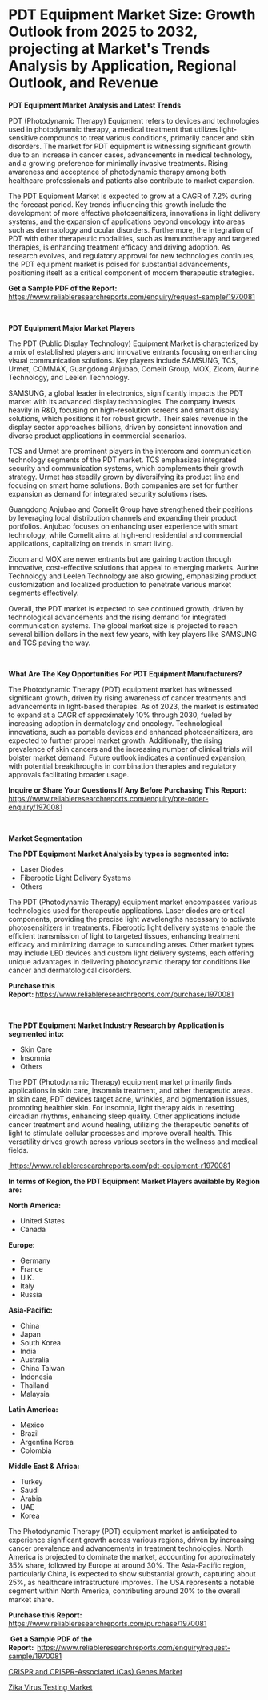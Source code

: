 <p><h1>PDT Equipment Market Size: Growth Outlook from 2025 to 2032, projecting at Market's Trends Analysis by Application, Regional Outlook, and Revenue</h1></p><p><strong>PDT Equipment Market Analysis and Latest Trends</strong></p>
<p><p>PDT (Photodynamic Therapy) Equipment refers to devices and technologies used in photodynamic therapy, a medical treatment that utilizes light-sensitive compounds to treat various conditions, primarily cancer and skin disorders. The market for PDT equipment is witnessing significant growth due to an increase in cancer cases, advancements in medical technology, and a growing preference for minimally invasive treatments. Rising awareness and acceptance of photodynamic therapy among both healthcare professionals and patients also contribute to market expansion.</p><p>The PDT Equipment Market is expected to grow at a CAGR of 7.2% during the forecast period. Key trends influencing this growth include the development of more effective photosensitizers, innovations in light delivery systems, and the expansion of applications beyond oncology into areas such as dermatology and ocular disorders. Furthermore, the integration of PDT with other therapeutic modalities, such as immunotherapy and targeted therapies, is enhancing treatment efficacy and driving adoption. As research evolves, and regulatory approval for new technologies continues, the PDT equipment market is poised for substantial advancements, positioning itself as a critical component of modern therapeutic strategies.</p></p>
<p><strong>Get a Sample PDF of the Report:&nbsp;</strong> <a href="https://www.reliableresearchreports.com/enquiry/request-sample/1970081?utm_campaign=2243&utm_medium=2&utm_source=Github&utm_content=ia&utm_term=03032025&utm_id=pdt-equipment">https://www.reliableresearchreports.com/enquiry/request-sample/1970081</a></p>
<p>&nbsp;</p>
<p><strong>PDT Equipment Major Market Players</strong></p>
<p><p>The PDT (Public Display Technology) Equipment Market is characterized by a mix of established players and innovative entrants focusing on enhancing visual communication solutions. Key players include SAMSUNG, TCS, Urmet, COMMAX, Guangdong Anjubao, Comelit Group, MOX, Zicom, Aurine Technology, and Leelen Technology.</p><p>SAMSUNG, a global leader in electronics, significantly impacts the PDT market with its advanced display technologies. The company invests heavily in R&D, focusing on high-resolution screens and smart display solutions, which positions it for robust growth. Their sales revenue in the display sector approaches billions, driven by consistent innovation and diverse product applications in commercial scenarios.</p><p>TCS and Urmet are prominent players in the intercom and communication technology segments of the PDT market. TCS emphasizes integrated security and communication systems, which complements their growth strategy. Urmet has steadily grown by diversifying its product line and focusing on smart home solutions. Both companies are set for further expansion as demand for integrated security solutions rises.</p><p>Guangdong Anjubao and Comelit Group have strengthened their positions by leveraging local distribution channels and expanding their product portfolios. Anjubao focuses on enhancing user experience with smart technology, while Comelit aims at high-end residential and commercial applications, capitalizing on trends in smart living.</p><p>Zicom and MOX are newer entrants but are gaining traction through innovative, cost-effective solutions that appeal to emerging markets. Aurine Technology and Leelen Technology are also growing, emphasizing product customization and localized production to penetrate various market segments effectively.</p><p>Overall, the PDT market is expected to see continued growth, driven by technological advancements and the rising demand for integrated communication systems. The global market size is projected to reach several billion dollars in the next few years, with key players like SAMSUNG and TCS paving the way.</p></p>
<p>&nbsp;</p>
<p><strong>What Are The Key Opportunities For PDT Equipment Manufacturers?</strong></p>
<p><p>The Photodynamic Therapy (PDT) equipment market has witnessed significant growth, driven by rising awareness of cancer treatments and advancements in light-based therapies. As of 2023, the market is estimated to expand at a CAGR of approximately 10% through 2030, fueled by increasing adoption in dermatology and oncology. Technological innovations, such as portable devices and enhanced photosensitizers, are expected to further propel market growth. Additionally, the rising prevalence of skin cancers and the increasing number of clinical trials will bolster market demand. Future outlook indicates a continued expansion, with potential breakthroughs in combination therapies and regulatory approvals facilitating broader usage.</p></p>
<p><strong>Inquire or Share Your Questions If Any Before Purchasing This Report:</strong> <a href="https://www.reliableresearchreports.com/enquiry/pre-order-enquiry/1970081?utm_campaign=2243&utm_medium=2&utm_source=Github&utm_content=ia&utm_term=03032025&utm_id=pdt-equipment">https://www.reliableresearchreports.com/enquiry/pre-order-enquiry/1970081</a></p>
<p>&nbsp;</p>
<p><strong>Market Segmentation</strong></p>
<p><strong>The PDT Equipment Market Analysis by types is segmented into:</strong></p>
<p><ul><li>Laser Diodes</li><li>Fiberoptic Light Delivery Systems</li><li>Others</li></ul></p>
<p><p>The PDT (Photodynamic Therapy) equipment market encompasses various technologies used for therapeutic applications. Laser diodes are critical components, providing the precise light wavelengths necessary to activate photosensitizers in treatments. Fiberoptic light delivery systems enable the efficient transmission of light to targeted tissues, enhancing treatment efficacy and minimizing damage to surrounding areas. Other market types may include LED devices and custom light delivery systems, each offering unique advantages in delivering photodynamic therapy for conditions like cancer and dermatological disorders.</p></p>
<p><strong>Purchase this Report:&nbsp;</strong><a href="https://www.reliableresearchreports.com/purchase/1970081?utm_campaign=2243&utm_medium=2&utm_source=Github&utm_content=ia&utm_term=03032025&utm_id=pdt-equipment">https://www.reliableresearchreports.com/purchase/1970081</a></p>
<p>&nbsp;</p>
<p><strong>The PDT Equipment Market Industry Research by Application is segmented into:</strong></p>
<p><ul><li>Skin Care</li><li>Insomnia</li><li>Others</li></ul></p>
<p><p>The PDT (Photodynamic Therapy) equipment market primarily finds applications in skin care, insomnia treatment, and other therapeutic areas. In skin care, PDT devices target acne, wrinkles, and pigmentation issues, promoting healthier skin. For insomnia, light therapy aids in resetting circadian rhythms, enhancing sleep quality. Other applications include cancer treatment and wound healing, utilizing the therapeutic benefits of light to stimulate cellular processes and improve overall health. This versatility drives growth across various sectors in the wellness and medical fields.</p></p>
<p><a href="https://www.reliableresearchreports.com/pdt-equipment-r1970081?utm_campaign=2243&utm_medium=2&utm_source=Github&utm_content=ia&utm_term=03032025&utm_id=pdt-equipment">&nbsp;https://www.reliableresearchreports.com/pdt-equipment-r1970081</a></p>
<p><strong>In terms of Region, the PDT Equipment Market Players available by Region are:</strong></p>
<p>
    <p> <strong> North America: </strong>
        <ul>
            <li>United States</li>
            <li>Canada</li>
        </ul>
        </p> 
    <p> <strong> Europe: </strong>
        <ul>
            <li>Germany</li>
            <li>France</li>
            <li>U.K.</li>
            <li>Italy</li>
            <li>Russia</li>
        </ul>
        </p> 
    <p> <strong> Asia-Pacific: </strong>
        <ul>
            <li>China</li>
            <li>Japan</li>
            <li>South Korea</li>
            <li>India</li>
            <li>Australia</li>
            <li>China Taiwan</li>
            <li>Indonesia</li>
            <li>Thailand</li>
            <li>Malaysia</li>
        </ul>
        </p> 
    <p> <strong> Latin America: </strong>
        <ul>
            <li>Mexico</li>
            <li>Brazil</li>
            <li>Argentina Korea</li>
            <li>Colombia</li>
        </ul>
        </p> 
    <p> <strong> Middle East & Africa: </strong>
        <ul>
            <li>Turkey</li>
            <li>Saudi</li>
            <li>Arabia</li>
            <li>UAE</li>
            <li>Korea</li>
        </ul>
    </p>
    </p>
<p><p>The Photodynamic Therapy (PDT) equipment market is anticipated to experience significant growth across various regions, driven by increasing cancer prevalence and advancements in treatment technologies. North America is projected to dominate the market, accounting for approximately 35% share, followed by Europe at around 30%. The Asia-Pacific region, particularly China, is expected to show substantial growth, capturing about 25%, as healthcare infrastructure improves. The USA represents a notable segment within North America, contributing around 20% to the overall market share.</p></p>
<p><strong>Purchase this Report: </strong><a href="https://www.reliableresearchreports.com/purchase/1970081?utm_campaign=2243&utm_medium=2&utm_source=Github&utm_content=ia&utm_term=03032025&utm_id=pdt-equipment">https://www.reliableresearchreports.com/purchase/1970081</a></p>
<p>&nbsp;<strong>Get a Sample PDF of the Report:&nbsp;&nbsp;</strong><a href="https://www.reliableresearchreports.com/enquiry/request-sample/1970081?utm_campaign=2243&utm_medium=2&utm_source=Github&utm_content=ia&utm_term=03032025&utm_id=pdt-equipment">https://www.reliableresearchreports.com/enquiry/request-sample/1970081</a></p>
<p><strong></strong></p>
<p><p><a href="https://github.com/mcfred89/Market-Research-Report-List-1/blob/main/crispr-and-crispr-associated-cas-genes-market.md?utm_campaign=2243&utm_medium=2&utm_source=Github&utm_content=ia&utm_term=03032025&utm_id=pdt-equipment">CRISPR and CRISPR-Associated (Cas) Genes Market</a></p><p><a href="https://github.com/wileonie19657/Market-Research-Report-List-1/blob/main/zika-virus-testing-market.md?utm_campaign=2243&utm_medium=2&utm_source=Github&utm_content=ia&utm_term=03032025&utm_id=pdt-equipment">Zika Virus Testing Market</a></p></p>